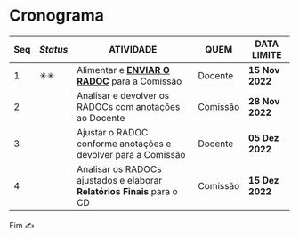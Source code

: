 # Cronograma

|Seq|_Status_|ATIVIDADE|QUEM|**DATA LIMITE**|
|-|-|-|-|-|
|1|&#10035;&#10035;|Alimentar e [<ins><b>ENVIAR O RADOC</b></ins>](./x-radoc-envio-1.md) para a Comissão|Docente|**15 Nov 2022**|
|2||Analisar e devolver os RADOCs com anotações ao Docente|Comissão|**28 Nov 2022**|
|3||Ajustar o RADOC conforme anotações e devolver para a Comissão|Docente|**05 Dez 2022**|
|4||Analisar os RADOCs ajustados e elaborar **Relatórios Finais** para o CD|Comissão|**15 Dez 2022**|

Fim &#9997;
